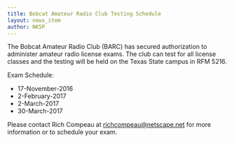 ```yaml
---
title: Bobcat Amateur Radio Club Testing Schedule
layout: news_item
author: NK5P
---
```


The Bobcat Amateur Radio Club (BARC) has secured authorization to administer amateur radio license exams.  The club can test for all license classes and the testing will be held on the Texas State campus in RFM 5216.

Exam Schedule:

* 17-November-2016
* 2-February-2017
* 2-March-2017
* 30-March-2017

Please contact Rich Compeau at <a href='mai&#108;to&#58;&#37;72ic&#37;68compea%7&#53;%40netsc&#37;&#54;&#49;pe%2E&#110;e&#116;'>r&#105;&#99;hc&#111;mp&#101;au&#64;n&#101;t&#115;&#99;ape&#46;net</a> for more information or to schedule your exam. 






